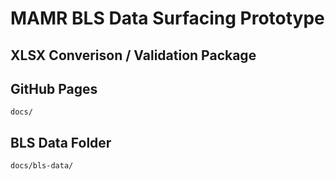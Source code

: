 # MAMR BLS Data Surfacing Prototype

## XLSX Converison / Validation Package

## GitHub Pages
`docs/`
## BLS Data Folder
`docs/bls-data/`
